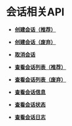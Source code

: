 # 会话相关API<a name="dli_02_0160"></a>

-   **[创建会话（推荐）](创建会话（推荐）.md)**  

-   **[创建会话（废弃）](创建会话（废弃）.md)**  

-   **[取消会话](取消会话.md)**  

-   **[查看会话列表（推荐）](查看会话列表（推荐）.md)**  

-   **[查看会话列表（废弃）](查看会话列表（废弃）.md)**  

-   **[查看会话信息](查看会话信息.md)**  

-   **[查看会话状态](查看会话状态.md)**  

-   **[查看会话日志](查看会话日志.md)**  



